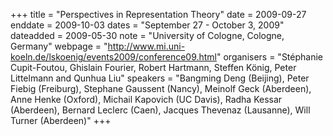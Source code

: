 +++
title = "Perspectives in Representation Theory"
date = 2009-09-27
enddate = 2009-10-03
dates = "September 27 - October 3, 2009"
dateadded = 2009-05-30
note = "University of Cologne, Cologne, Germany"
webpage = "http://www.mi.uni-koeln.de/lskoenig/events2009/conference09.html"
organisers = "Stéphanie Cupit-Foutou, Ghislain Fourier, Robert Hartmann, Steffen König, Peter Littelmann and Qunhua Liu"
speakers = "Bangming Deng (Beijing), Peter Fiebig (Freiburg), Stephane Gaussent (Nancy),
Meinolf Geck (Aberdeen), Anne Henke (Oxford), Michail Kapovich (UC Davis),
Radha Kessar (Aberdeen), Bernard Leclerc (Caen), Jacques Thevenaz (Lausanne),
Will Turner (Aberdeen)"
+++
